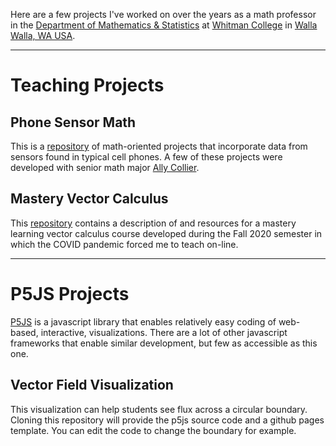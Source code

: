 Here are a few projects I've worked on over the years as a math professor
in the [Department of Mathematics &
Statistics](https://www.whitman.edu/academics/majors-and-minors/mathematics)
at [Whitman College](https://www.whitman.edu/) in [Walla Walla, WA
USA](https://www.wallawallawa.gov/).

* * *

# Teaching Projects

## Phone Sensor Math
This is a [repository](https://github.com/schuelaw/PhoneSensorMath) of
math-oriented projects that incorporate data from sensors found in typical
cell phones. A few of these projects were developed with senior math major
[Ally Collier](https://github.com/AllyCollier).

## Mastery Vector Calculus
This [repository](https://github.com/schuelaw/MasteryVectorCalculus)
contains a description of and resources for a mastery learning vector
calculus course developed during the Fall 2020 semester in which the COVID
pandemic forced me to teach on-line.

* * *

# P5JS Projects
[P5JS](https://p5js.org/) is a javascript library that enables relatively
easy coding of web-based, interactive, visualizations. There are a lot of
other javascript frameworks that enable similar development, but few as
accessible as this one.

## Vector Field Visualization
This visualization can help students see flux across a circular boundary.
Cloning this repository will provide the p5js source code and a github
pages template. You can edit the code to change the boundary for example.
